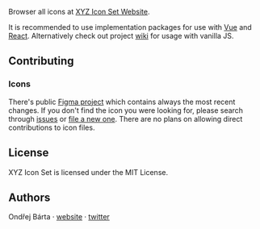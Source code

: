 Browser all icons at [XYZ Icon Set Website](https://ondrejbarta.xyz/xyz-icon-set).

It is recommended to use implementation packages for use with [Vue](https://github.com/bartaxyz/xyz-icon-set-vue) and [React](https://github.com/bartaxyz/xyz-icon-set-react). Alternatively check out project [wiki](https://github.com/bartaxyz/xyz-icon-set/wiki) for usage with vanilla JS.

## Contributing

### Icons

There's public [Figma project](https://www.figma.com/file/aL6uKzwVzrTG3sTE2pbN4gOb/XYZ-Icon-Set) which contains always the most recent changes. If you don't find the icon you were looking for, please search through [issues](https://github.com/bartaxyz/xyz-icon-set/issues) or [file a new one](https://github.com/bartaxyz/xyz-icon-set/issues/new). There are no plans on allowing direct contributions to icon files.

## License

XYZ Icon Set is licensed under the MIT License.

## Authors

Ondřej Bárta &middot; [website](https://ondrejbarta.xyz) &middot; [twitter](https://twitter.com/bartaxyz)
